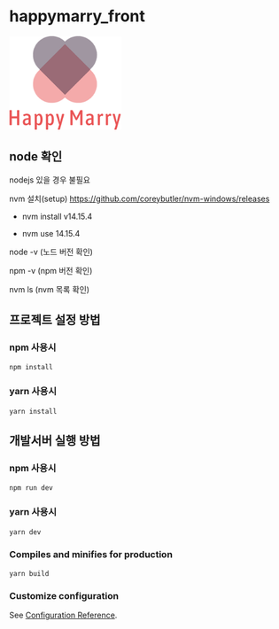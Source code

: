 # happymarry_front
<img src="/src/assets/images/full_logo.png" width="40%" height="30%" title="메인로고" alt="main_logo"></img>

## node 확인
nodejs 있을 경우 불필요

nvm 설치(setup) https://github.com/coreybutler/nvm-windows/releases

* nvm install v14.15.4

* nvm use 14.15.4

node -v (노드 버전 확인)

npm -v (npm 버전 확인)

nvm ls (nvm 목록 확인)

## 프로젝트 설정 방법
### npm 사용시
```
npm install
```
### yarn 사용시
```
yarn install
```

## 개발서버 실행 방법
### npm 사용시
```
npm run dev
```
### yarn 사용시
```
yarn dev
```

### Compiles and minifies for production
```
yarn build
```

### Customize configuration
See [Configuration Reference](https://cli.vuejs.org/config/).
